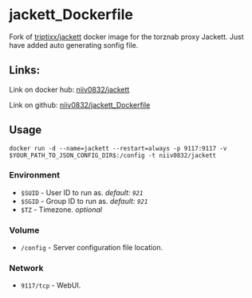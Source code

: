 # jackett_Dockerfile

Fork of <a href="https://github.com/triptixx/jackett">triptixx/jackett</a> docker image for the torznab proxy Jackett. Just have added auto generating sonfig file.

## Links:

Link on docker hub: <a href="https://hub.docker.com/r/niiv0832/jackett">niiv0832/jackett</a>

Link on github: <a href="https://www.github.com/niiv0832/jackett_Dockerfile">niiv0832/jackett_Dockerfile</a>

## Usage

```shell
docker run -d --name=jackett --restart=always -p 9117:9117 -v $YOUR_PATH_TO_JSON_CONFIG_DIR$:/config -t niiv0832/jackett
```

### Environment

- `$SUID`         - User ID to run as. _default: `921`_
- `$SGID`         - Group ID to run as. _default: `921`_
- `$TZ`           - Timezone. _optional_

### Volume

- `/config`       - Server configuration file location.

### Network

- `9117/tcp`      - WebUI.
